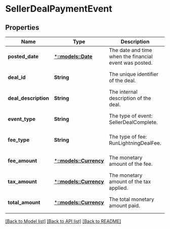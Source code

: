 # SellerDealPaymentEvent

## Properties
Name | Type | Description | Notes
------------ | ------------- | ------------- | -------------
**posted_date** | [***::models::Date**](Date.md) | The date and time when the financial event was posted. | [optional] [default to null]
**deal_id** | **String** | The unique identifier of the deal. | [optional] [default to null]
**deal_description** | **String** | The internal description of the deal. | [optional] [default to null]
**event_type** | **String** | The type of event: SellerDealComplete. | [optional] [default to null]
**fee_type** | **String** | The type of fee: RunLightningDealFee. | [optional] [default to null]
**fee_amount** | [***::models::Currency**](Currency.md) | The monetary amount of the fee. | [optional] [default to null]
**tax_amount** | [***::models::Currency**](Currency.md) | The monetary amount of the tax applied. | [optional] [default to null]
**total_amount** | [***::models::Currency**](Currency.md) | The total monetary amount paid. | [optional] [default to null]

[[Back to Model list]](../README.md#documentation-for-models) [[Back to API list]](../README.md#documentation-for-api-endpoints) [[Back to README]](../README.md)


